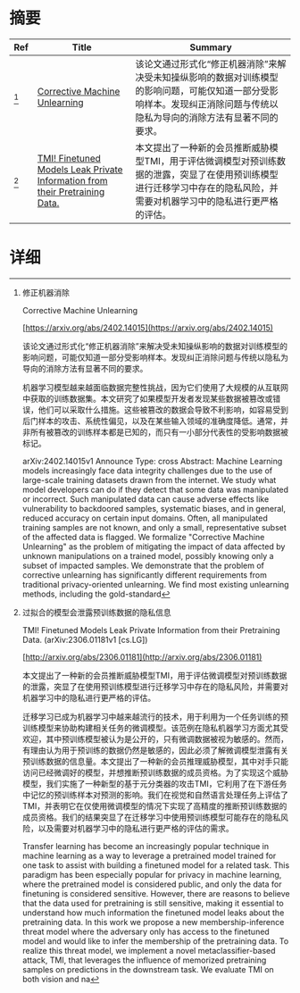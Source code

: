 # 摘要

| Ref | Title | Summary |
| --- | --- | --- |
| [^1] | [Corrective Machine Unlearning](https://arxiv.org/abs/2402.14015) | 该论文通过形式化“修正机器消除”来解决受未知操纵影响的数据对训练模型的影响问题，可能仅知道一部分受影响样本。发现纠正消除问题与传统以隐私为导向的消除方法有显著不同的要求。 |
| [^2] | [TMI! Finetuned Models Leak Private Information from their Pretraining Data.](http://arxiv.org/abs/2306.01181) | 本文提出了一种新的会员推断威胁模型TMI，用于评估微调模型对预训练数据的泄露，突显了在使用预训练模型进行迁移学习中存在的隐私风险，并需要对机器学习中的隐私进行更严格的评估。 |

# 详细

[^1]: 修正机器消除

    Corrective Machine Unlearning

    [https://arxiv.org/abs/2402.14015](https://arxiv.org/abs/2402.14015)

    该论文通过形式化“修正机器消除”来解决受未知操纵影响的数据对训练模型的影响问题，可能仅知道一部分受影响样本。发现纠正消除问题与传统以隐私为导向的消除方法有显著不同的要求。

    

    机器学习模型越来越面临数据完整性挑战，因为它们使用了大规模的从互联网中获取的训练数据集。本文研究了如果模型开发者发现某些数据被篡改或错误，他们可以采取什么措施。这些被篡改的数据会导致不利影响，如容易受到后门样本的攻击、系统性偏见，以及在某些输入领域的准确度降低。通常，并非所有被篡改的训练样本都是已知的，而只有一小部分代表性的受影响数据被标记。

    arXiv:2402.14015v1 Announce Type: cross  Abstract: Machine Learning models increasingly face data integrity challenges due to the use of large-scale training datasets drawn from the internet. We study what model developers can do if they detect that some data was manipulated or incorrect. Such manipulated data can cause adverse effects like vulnerability to backdoored samples, systematic biases, and in general, reduced accuracy on certain input domains. Often, all manipulated training samples are not known, and only a small, representative subset of the affected data is flagged.   We formalize "Corrective Machine Unlearning" as the problem of mitigating the impact of data affected by unknown manipulations on a trained model, possibly knowing only a subset of impacted samples. We demonstrate that the problem of corrective unlearning has significantly different requirements from traditional privacy-oriented unlearning. We find most existing unlearning methods, including the gold-standard
    
[^2]: 过拟合的模型会泄露预训练数据的隐私信息

    TMI! Finetuned Models Leak Private Information from their Pretraining Data. (arXiv:2306.01181v1 [cs.LG])

    [http://arxiv.org/abs/2306.01181](http://arxiv.org/abs/2306.01181)

    本文提出了一种新的会员推断威胁模型TMI，用于评估微调模型对预训练数据的泄露，突显了在使用预训练模型进行迁移学习中存在的隐私风险，并需要对机器学习中的隐私进行更严格的评估。

    

    迁移学习已成为机器学习中越来越流行的技术，用于利用为一个任务训练的预训练模型来协助构建相关任务的微调模型。该范例在隐私机器学习方面尤其受欢迎，其中预训练模型被认为是公开的，只有微调数据被视为敏感的。然而，有理由认为用于预训练的数据仍然是敏感的，因此必须了解微调模型泄露有关预训练数据的信息量。本文提出了一种新的会员推理威胁模型，其中对手只能访问已经微调好的模型，并想推断预训练数据的成员资格。为了实现这个威胁模型，我们实施了一种新型的基于元分类器的攻击TMI，它利用了在下游任务中记忆的预训练样本对预测的影响。我们在视觉和自然语言处理任务上评估了TMI，并表明它在仅使用微调模型的情况下实现了高精度的推断预训练数据的成员资格。我们的结果突显了在迁移学习中使用预训练模型可能存在的隐私风险，以及需要对机器学习中的隐私进行更严格的评估的需求。

    Transfer learning has become an increasingly popular technique in machine learning as a way to leverage a pretrained model trained for one task to assist with building a finetuned model for a related task. This paradigm has been especially popular for privacy in machine learning, where the pretrained model is considered public, and only the data for finetuning is considered sensitive. However, there are reasons to believe that the data used for pretraining is still sensitive, making it essential to understand how much information the finetuned model leaks about the pretraining data. In this work we propose a new membership-inference threat model where the adversary only has access to the finetuned model and would like to infer the membership of the pretraining data. To realize this threat model, we implement a novel metaclassifier-based attack, TMI, that leverages the influence of memorized pretraining samples on predictions in the downstream task. We evaluate TMI on both vision and na
    


